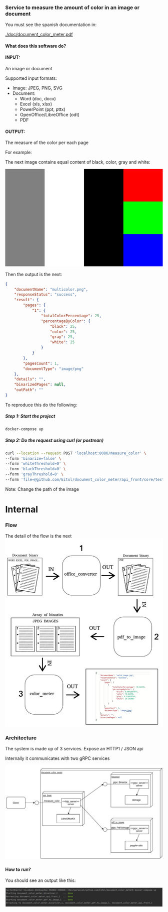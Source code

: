 ### Service to measure the amount of color in an image or document

You must see the spanish documentation in:

[./doc/document_color_meter.pdf](./doc/document_color_meter.pdf)


#### What does this software do?

#### INPUT:
 
An image or document 

Supported input formats:
- Image: JPEG, PNG, SVG
- Document: 
    - Word (doc, docx)
    - Excel (xls, xlsx)
    - PowerPoint (ppt, pttx)
    - OpenOffice/LibreOffice (odt)
    - PDF        


#### OUTPUT:

The measure of the color per each page

For example:

The next image contains equal content of black, color, gray and white:

![Flow](./api_front/core/test_util/testdata/multicolor.jpg)

Then the output is the next:

```json
{
    "documentName": "multicolor.png",
    "responseStatus": "success",
    "result": {
        "pages": {
            "1": {
                "totalColorPercentage": 25,
                "percentageByColor": {
                    "black": 25,
                    "color": 25,
                    "gray": 25,
                    "white": 25
                }
            }
        },
        "pagesCount": 1,
        "documentType": "image/png"
    },
    "details": "",
    "binarizedPages": null,
    "outPath": ""
}
```

To reproduce this do the following:
##### Step 1: Start the project
```bash
docker-compose up
```

##### Step 2: Do the request using curl (or postman) 
 
```bash
curl --location --request POST 'localhost:8080/measure_color' \
--form 'binarize=false' \
--form 'whiteThreshold=0' \
--form 'blackThreshold=0' \
--form 'grayThreshold=0' \
--form 'file=@github.com/Eitol/document_color_meter/api_front/core/test_util/testdata/multicolor.png'
```

Note: Change the path of the image

# Internal

### Flow
The detail of the flow is the next
![Flow](./doc/flow.png)

### Architecture

The system is made up of 3 services. 
Expose an HTTP1 / JSON api

Internally it communicates with two gRPC services

![Components](./doc/components.png)

#### How to run?



You should see an output like this:

![Flow](./doc/run_out.png)

